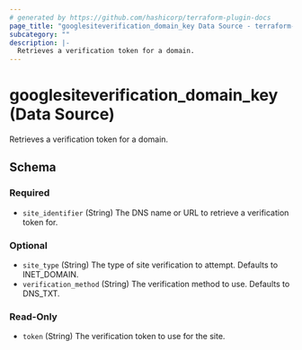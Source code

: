 ```yaml
---
# generated by https://github.com/hashicorp/terraform-plugin-docs
page_title: "googlesiteverification_domain_key Data Source - terraform-provider-googlesiteverification"
subcategory: ""
description: |-
  Retrieves a verification token for a domain.
---
```


# googlesiteverification_domain_key (Data Source)

Retrieves a verification token for a domain.



<!-- schema generated by tfplugindocs -->
## Schema

### Required

- `site_identifier` (String) The DNS name or URL to retrieve a verification token for.

### Optional

- `site_type` (String) The type of site verification to attempt. Defaults to INET_DOMAIN.
- `verification_method` (String) The verification method to use. Defaults to DNS_TXT.

### Read-Only

- `token` (String) The verification token to use for the site.


